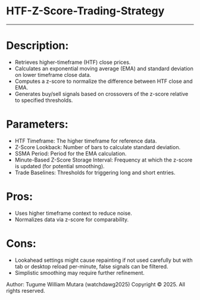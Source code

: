 # HTF-Z-Score-Trading-Strategy
-----------------------------
# Description:
- Retrieves higher-timeframe (HTF) close prices.
- Calculates an exponential moving average (EMA) and standard deviation on lower timeframe close data.
- Computes a z-score to normalize the difference between HTF close and EMA.
- Generates buy/sell signals based on crossovers of the z-score relative to specified thresholds.

# Parameters:
- HTF Timeframe: The higher timeframe for reference data.
- Z-Score Lookback: Number of bars to calculate standard deviation.
- SSMA Period: Period for the EMA calculation.
- Minute-Based Z-Score Storage Interval: Frequency at which the z-score is updated (for potential smoothing).
- Trade Baselines: Thresholds for triggering long and short entries.

# Pros:
- Uses higher timeframe context to reduce noise.
- Normalizes data via z-score for comparability.

# Cons:
- Lookahead settings might cause repainting if not used carefully but with tab or desktop reload per-minute, false signals can be filtered.
- Simplistic smoothing may require further refinement.

Author: Tugume William Mutara (watchdawg2025)
Copyright © 2025. All rights reserved.
